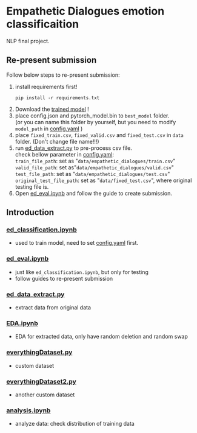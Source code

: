 # Empathetic Dialogues emotion classificaition

NLP final project.  
## Re-present submission
Follow below steps to re-present submission:  
1. install requirements first!
    ```
    pip install -r requirements.txt
    ```  
2. Download the [trained model](https://drive.google.com/drive/folders/1OrUys926809LzPYX3ulLLAmNj07Dezgr?usp=sharing) !  
3. place config.json and pytorch_model.bin to `best_model` folder.  
(or you can name this folder by yourself, but you need to modify `model_path` in [config.yaml](config.yaml) )
4. place `fixed_train.csv`, `fixed_valid.csv` and `fixed_test.csv` in `data` folder. (Don't change file name!!!)  
5. run [ed_data_extract.py](ed_data_extract.py) to pre-process csv file.  
check bellow parameter in [config.yaml](config.yaml):  
`train_file_path`: set as "`data/empathetic_dialogues/train.csv`"  
`valid_file_path`: set as"`data/empathetic_dialogues/valid.csv`"  
`test_file_path`: set as "`data/empathetic_dialogues/test.csv`"  
 `original_test_file_path`: set as "`data/fixed_test.csv`", where original testing file is.  
6. Open [ed_eval.ipynb](ed_eval.ipynb) and follow the guide to create submission.

## Introduction
### [ed_classification.ipynb](ed_classification.ipynb)
- used to train model, need to set [config.yaml](config.yaml) first.
### [ed_eval.ipynb](ed_eval.ipynb)
- just like `ed_classification.ipynb`, but only for testing
- follow guides to re-present submission 
### [ed_data_extract.py](ed_data_extract.py)
- extract data from original data
### [EDA.ipynb](EDA.ipynb)
- EDA for extracted data, only have random deletion and random swap
### [everythingDataset.py](everythingDataset.py)
- custom dataset
### [everythingDataset2.py](everythingDataset2.py)
- another custom dataset
### [analysis.ipynb](analysis.ipynb)
- analyze data: check distribution of training data